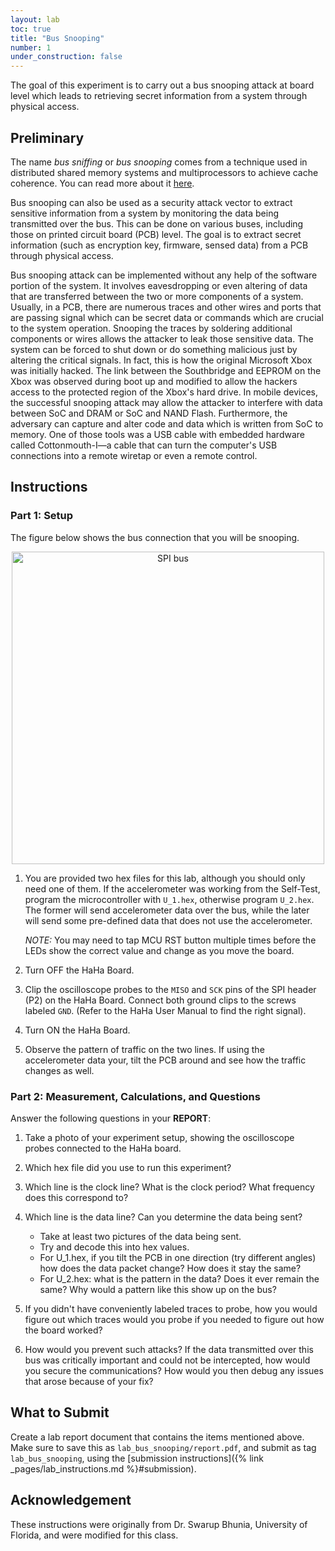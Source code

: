```yaml
---
layout: lab
toc: true
title: "Bus Snooping"
number: 1
under_construction: false
---
```


The goal of this experiment is to carry out a bus snooping attack at board level which leads to retrieving secret information from a system through physical access.

## Preliminary

The name *bus sniffing* or *bus snooping* comes from a technique used in distributed shared memory systems and multiprocessors to achieve cache coherence.  You can read more about it [here](https://en.wikipedia.org/wiki/Bus_snooping). 

Bus snooping can also be used as a security attack vector to extract sensitive information from a system by monitoring the data being transmitted over the bus.  This can be done on various buses, including those on printed circuit board (PCB) level.  The goal is to extract secret information (such as encryption key, firmware, sensed data) from a PCB through physical access.

Bus snooping attack can be implemented without any help of the software portion of the system. It involves eavesdropping or even altering of data that are transferred between the two or more components of a system. Usually, in a PCB, there are numerous traces and other wires and ports that are passing signal which can be secret data or commands which are crucial to the system operation. Snooping the traces by soldering additional components or wires allows the attacker to leak those sensitive data. The system can be forced to shut down or do something malicious just by altering the critical signals. In fact, this is how the original Microsoft Xbox was initially hacked. The link between the Southbridge and EEPROM on the Xbox was observed during boot up and modified to allow the hackers access to the protected region of the Xbox's hard drive. In mobile devices, the successful snooping attack may allow the attacker to interfere with data between SoC and DRAM or SoC and NAND Flash. Furthermore, the adversary can capture and alter code and data which is written from SoC to memory. One of those tools was a USB cable with embedded hardware called Cottonmouth-I—a cable that can turn the computer's USB connections into a remote wiretap or even a remote control.

## Instructions

### Part 1: Setup
The figure below shows the bus connection that you will be snooping.

<p align="center">
    <img src="{% link media/labs/spi.png %}" width="500" alt="SPI bus" />
</p>

1. You are provided two hex files for this lab, although you should only need one of them.  If the accelerometer was working from the Self-Test, program the microcontroller with `U_1.hex`, otherwise program `U_2.hex`.  The former will send accelerometer data over the bus, while the later will send some pre-defined data that does not use the accelerometer. 

    *NOTE:* You may need to tap MCU RST button multiple times before the LEDs show the correct value and change as you move the board.

1. Turn OFF the HaHa Board.
2. Clip the oscilloscope probes to the `MISO` and `SCK` pins of the SPI header (P2) on the HaHa Board. Connect both ground clips to the
screws labeled `GND`. (Refer to the HaHa User Manual to find the right signal).
3. Turn ON the HaHa Board.
4. Observe the pattern of traffic on the two lines.  If using the accelerometer data your, tilt the PCB around and see how the traffic changes as well.
   
### Part 2: Measurement, Calculations, and Questions

Answer the following questions in your **REPORT**:
1. Take a photo of your experiment setup, showing the oscilloscope probes connected to the HaHa board.
1. Which hex file did you use to run this experiment?
2. Which line is the clock line? What is the clock period?  What frequency does this correspond to?
3. Which line is the data line? Can you determine the data being sent?  
    * Take at least two pictures of the data being sent.
    * Try and decode this into hex values.
    * For U_1.hex, if you tilt the PCB in one direction (try different angles) how does the data packet change? How does it stay the same?
    * For U_2.hex: what is the pattern in the data? Does it ever remain the same? Why would a pattern like this show up on the bus?

5. If you didn't have conveniently labeled traces to probe, how you would figure out which traces would you probe if you needed to figure
out how the board worked?
6. How would you prevent such attacks? If the data transmitted over this bus was critically important and could not be intercepted, how
would you secure the communications? How would you then debug any issues that arose because of your fix?


## What to Submit

Create a lab report document that contains the items mentioned above. Make sure to save this as `lab_bus_snooping/report.pdf`,
and submit as tag `lab_bus_snooping`, using the [submission instructions]({% link _pages/lab_instructions.md %}#submission).


## Acknowledgement

These instructions were originally from Dr. Swarup Bhunia, University of Florida, and were modified for this class.